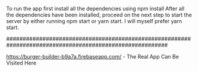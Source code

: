 To run the app first install all the dependencies using npm install
After all the dependencies have been installed, proceed on the next step to start the server by either running npm start or yarn start.
I will myself prefer yarn start.

#########################################################################################################

https://burger-builder-b9a7a.firebaseapp.com/      - The Real App Can Be Visited Here
